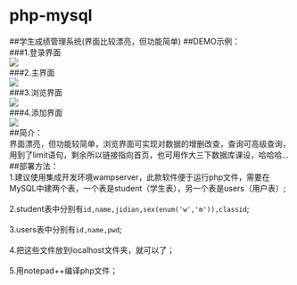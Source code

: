 # php-mysql
##学生成绩管理系统(界面比较漂亮，但功能简单)
##DEMO示例：</br>
###1.登录界面
<br>![](https://github.com/6688jingtian/php-mysql/raw/master/images/one.png)</br>
###2.主界面
<br>![](https://github.com/6688jingtian/php-mysql/raw/master/images/two.png)</br>
###3.浏览界面
<br>![](https://github.com/6688jingtian/php-mysql/raw/master/images/three.png)</br>
###4.添加界面
<br>![](https://github.com/6688jingtian/php-mysql/raw/master/images/four.png)</br>
##简介：
<br>界面漂亮，但功能较简单，浏览界面可实现对数据的增删改查，查询可高级查询，用到了limit语句，剩余所以链接指向首页，也可用作大三下数据库课设，哈哈哈...</br>
##部署方法：
<br>1.建议使用集成开发环境wampserver，此款软件便于运行php文件，需要在MySQL中建两个表，一个表是student（学生表），另一个表是users（用户表）;</br>
<br>2.student表中分别有`id,name,jidian,sex(enum('w','m')),classid`;</br>
<br>3.users表中分别有`id,name,pwd`;</br>
<br>4.把这些文件放到localhost文件夹，就可以了；</br>
<br>5.用notepad++编译php文件；</br>
